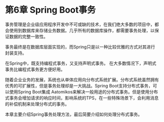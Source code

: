 # 第6章 Spring Boot事务

事务管理是企业级应用程序开发中不可或缺的技术，在我们绝大多数的项目中，都会使用到数据库来存储业务数据。几乎所有的数据库操作，都需要事务处理，以保证数据的完整一致性。

事务最终是在数据库层面实现的，而Spring只是以一种比较优雅的方式对其进行封装支持。

在Spring中，既支持编程式事务，又支持声明式事务。 在大多数情况下，声明式事务比编程式事务更方便好用。

随着企业业务的发展，系统也从单体应用向分布式系统扩展。分布式系统虽然拥有优秀的可扩展性，但是事务处理却是一大挑战。Spring Boot支持分布式事务，可以使用Spring Boot集成 Aatomikos来解决一般用途的分布式事务。但是使用分布式事务会增加请求的响应时间，影响系统的TPS，在一些特殊场景下，会利用消息的补偿机制来处理分布式的事务。 

本章主要介绍Spring事务处理方法，最后简要介绍如何处理分布式事务。

